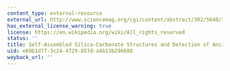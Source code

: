 ```yaml
---
content_type: external-resource
external_url: http://www.sciencemag.org/cgi/content/abstract/302/5648/1194
has_external_license_warning: true
license: https://en.wikipedia.org/wiki/All_rights_reserved
status: ''
title: Self-Assembled Silica-Carbonate Structures and Detection of Ancient Microfossils
uid: e69b1d7f-3c24-4729-857d-a4b13b296688
wayback_url: ''
---
```

